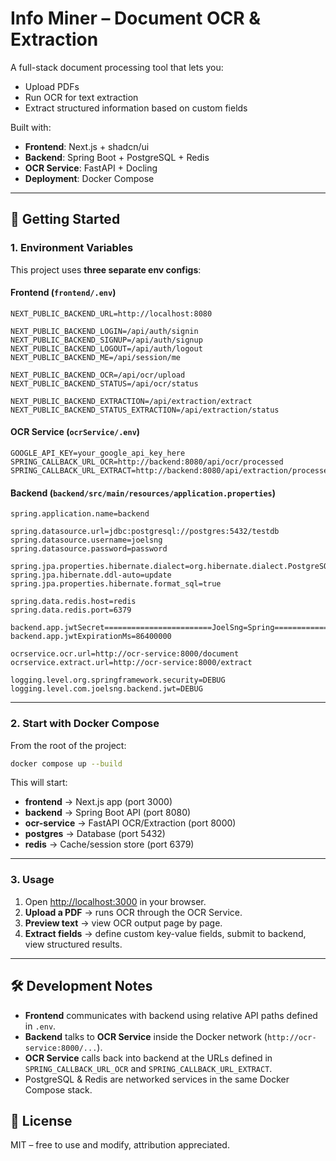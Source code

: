 # Info Miner – Document OCR & Extraction

A full-stack document processing tool that lets you:
- Upload PDFs
- Run OCR for text extraction
- Extract structured information based on custom fields

Built with:
- **Frontend**: Next.js + shadcn/ui  
- **Backend**: Spring Boot + PostgreSQL + Redis  
- **OCR Service**: FastAPI + Docling  
- **Deployment**: Docker Compose  

---

## 🚀 Getting Started

### 1. Environment Variables
This project uses **three separate env configs**:  

#### Frontend (`frontend/.env`)
```env
NEXT_PUBLIC_BACKEND_URL=http://localhost:8080

NEXT_PUBLIC_BACKEND_LOGIN=/api/auth/signin
NEXT_PUBLIC_BACKEND_SIGNUP=/api/auth/signup
NEXT_PUBLIC_BACKEND_LOGOUT=/api/auth/logout
NEXT_PUBLIC_BACKEND_ME=/api/session/me

NEXT_PUBLIC_BACKEND_OCR=/api/ocr/upload
NEXT_PUBLIC_BACKEND_STATUS=/api/ocr/status

NEXT_PUBLIC_BACKEND_EXTRACTION=/api/extraction/extract
NEXT_PUBLIC_BACKEND_STATUS_EXTRACTION=/api/extraction/status
````

#### OCR Service (`ocrService/.env`)

```env
GOOGLE_API_KEY=your_google_api_key_here
SPRING_CALLBACK_URL_OCR=http://backend:8080/api/ocr/processed
SPRING_CALLBACK_URL_EXTRACT=http://backend:8080/api/extraction/processed
```

#### Backend (`backend/src/main/resources/application.properties`)

```properties
spring.application.name=backend

spring.datasource.url=jdbc:postgresql://postgres:5432/testdb
spring.datasource.username=joelsng
spring.datasource.password=password

spring.jpa.properties.hibernate.dialect=org.hibernate.dialect.PostgreSQLDialect
spring.jpa.hibernate.ddl-auto=update
spring.jpa.properties.hibernate.format_sql=true

spring.data.redis.host=redis
spring.data.redis.port=6379

backend.app.jwtSecret========================JoelSng=Spring===========================
backend.app.jwtExpirationMs=86400000

ocrservice.ocr.url=http://ocr-service:8000/document
ocrservice.extract.url=http://ocr-service:8000/extract

logging.level.org.springframework.security=DEBUG
logging.level.com.joelsng.backend.jwt=DEBUG
```

---

### 2. Start with Docker Compose

From the root of the project:

```bash
docker compose up --build
```

This will start:

* **frontend** → Next.js app (port 3000)
* **backend** → Spring Boot API (port 8080)
* **ocr-service** → FastAPI OCR/Extraction (port 8000)
* **postgres** → Database (port 5432)
* **redis** → Cache/session store (port 6379)

---

### 3. Usage

1. Open [http://localhost:3000](http://localhost:3000) in your browser.
2. **Upload a PDF** → runs OCR through the OCR Service.
3. **Preview text** → view OCR output page by page.
4. **Extract fields** → define custom key-value fields, submit to backend, view structured results.

---

## 🛠 Development Notes

* **Frontend** communicates with backend using relative API paths defined in `.env`.
* **Backend** talks to **OCR Service** inside the Docker network (`http://ocr-service:8000/...`).
* **OCR Service** calls back into backend at the URLs defined in `SPRING_CALLBACK_URL_OCR` and `SPRING_CALLBACK_URL_EXTRACT`.
* PostgreSQL & Redis are networked services in the same Docker Compose stack.

## 📄 License

MIT – free to use and modify, attribution appreciated.